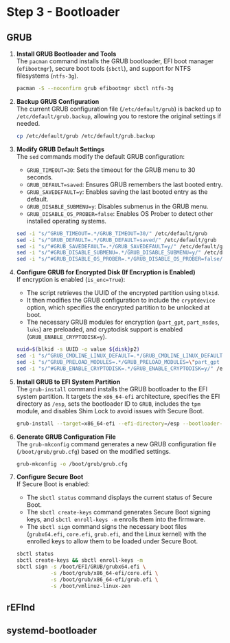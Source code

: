 # Step 3 - Bootloader

## GRUB

1. **Install GRUB Bootloader and Tools**  
   The `pacman` command installs the GRUB bootloader, EFI boot manager (`efibootmgr`), secure boot tools (`sbctl`), and support for NTFS filesystems (`ntfs-3g`).

   ```bash
   pacman -S --noconfirm grub efibootmgr sbctl ntfs-3g
   ```

2. **Backup GRUB Configuration**  
   The current GRUB configuration file (`/etc/default/grub`) is backed up to `/etc/default/grub.backup`, allowing you to restore the original settings if needed.

   ```bash
   cp /etc/default/grub /etc/default/grub.backup
   ```

3. **Modify GRUB Default Settings**  
   The `sed` commands modify the default GRUB configuration:
   - `GRUB_TIMEOUT=30`: Sets the timeout for the GRUB menu to 30 seconds.
   - `GRUB_DEFAULT=saved`: Ensures GRUB remembers the last booted entry.
   - `GRUB_SAVEDEFAULT=y`: Enables saving the last booted entry as the default.
   - `GRUB_DISABLE_SUBMENU=y`: Disables submenus in the GRUB menu.
   - `GRUB_DISABLE_OS_PROBER=false`: Enables OS Prober to detect other installed operating systems.

   ```bash
   sed -i "s/^GRUB_TIMEOUT=.*/GRUB_TIMEOUT=30/" /etc/default/grub
   sed -i "s/^GRUB_DEFAULT=.*/GRUB_DEFAULT=saved/" /etc/default/grub
   sed -i "s/^#GRUB_SAVEDEFAULT=.*/GRUB_SAVEDEFAULT=y/" /etc/default/grub
   sed -i "s/^#GRUB_DISABLE_SUBMENU=.*/GRUB_DISABLE_SUBMENU=y/" /etc/default/grub
   sed -i "s/^#GRUB_DISABLE_OS_PROBER=.*/GRUB_DISABLE_OS_PROBER=false/" /etc/default/grub
   ```

4. **Configure GRUB for Encrypted Disk (If Encryption is Enabled)**  
   If encryption is enabled (`is_enc=True`):
   - The script retrieves the UUID of the encrypted partition using `blkid`.
   - It then modifies the GRUB configuration to include the `cryptdevice` option, which specifies the encrypted partition to be unlocked at boot.
   - The necessary GRUB modules for encryption (`part_gpt`, `part_msdos`, `luks`) are preloaded, and cryptodisk support is enabled (`GRUB_ENABLE_CRYPTODISK=y`).

   ```bash
   uuid=$(blkid -s UUID -o value ${disk}p2)
   sed -i "s/^GRUB_CMDLINE_LINUX_DEFAULT=.*/GRUB_CMDLINE_LINUX_DEFAULT=\"loglevel=3 quiet cryptdevice=UUID=$uuid:cryptdev\"/" /etc/default/grub
   sed -i "s/^GRUB_PRELOAD_MODULES=.*/GRUB_PRELOAD_MODULES=\"part_gpt part_msdos luks\"/" /etc/default/grub
   sed -i "s/^#GRUB_ENABLE_CRYPTODISK=.*/GRUB_ENABLE_CRYPTODISK=y/" /etc/default/grub
   ```

5. **Install GRUB to EFI System Partition**  
   The `grub-install` command installs the GRUB bootloader to the EFI system partition. It targets the `x86_64-efi` architecture, specifies the EFI directory as `/esp`, sets the bootloader ID to `GRUB`, includes the `tpm` module, and disables Shim Lock to avoid issues with Secure Boot.

   ```bash
   grub-install --target=x86_64-efi --efi-directory=/esp --bootloader-id=GRUB --modules="tpm" --disable-shim-lock
   ```

6. **Generate GRUB Configuration File**  
   The `grub-mkconfig` command generates a new GRUB configuration file (`/boot/grub/grub.cfg`) based on the modified settings.

   ```bash
   grub-mkconfig -o /boot/grub/grub.cfg
   ```

7. **Configure Secure Boot**  
   If Secure Boot is enabled:
   - The `sbctl status` command displays the current status of Secure Boot.
   - The `sbctl create-keys` command generates Secure Boot signing keys, and `sbctl enroll-keys -m` enrolls them into the firmware.
   - The `sbctl sign` command signs the necessary boot files (`grubx64.efi`, `core.efi`, `grub.efi`, and the Linux kernel) with the enrolled keys to allow them to be loaded under Secure Boot.

   ```bash
   sbctl status
   sbctl create-keys && sbctl enroll-keys -m
   sbctl sign -s /boot/EFI/GRUB/grubx64.efi \
              -s /boot/grub/x86_64-efi/core.efi \
              -s /boot/grub/x86_64-efi/grub.efi \
              -s /boot/vmlinuz-linux-zen
   ```

## rEFInd

## systemd-bootloader
